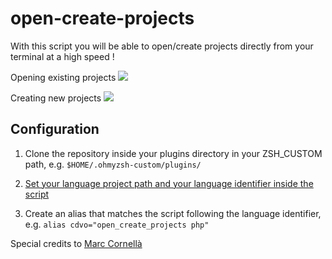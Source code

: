 # open-create-projects

With this script you will be able to open/create projects directly from your terminal at a high speed !

Opening existing projects
![](http://recordit.co/LDskdQ3q3t.gif)

Creating new projects
![](http://recordit.co/DHHZmdb0oB.gif)

## Configuration

1. Clone the repository inside your plugins directory in your ZSH_CUSTOM path, e.g. `$HOME/.ohmyzsh-custom/plugins/`

2. [Set your language project path and your language identifier inside the script](https://github.com/MarcosSegovia/open-create-projects/blob/master/open-create-projects.plugin.zsh#L1-L9)

3. Create an alias that matches the script following the language identifier, e.g.
`alias cdvo="open_create_projects php"`

Special credits to [Marc Cornellà](https://github.com/mcornella)
